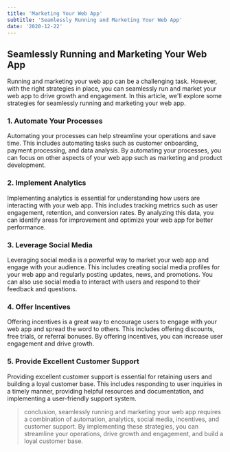 ```yaml
---
title: 'Marketing Your Web App'
subtitle: 'Seamlessly Running and Marketing Your Web App'
date: '2020-12-22'
---
```


## Seamlessly Running and Marketing Your Web App

Running and marketing your web app can be a challenging task. However, with the right strategies in place, you can seamlessly run and market your web app to drive growth and engagement. In this article, we'll explore some strategies for seamlessly running and marketing your web app.

### 1. Automate Your Processes

Automating your processes can help streamline your operations and save time. This includes automating tasks such as customer onboarding, payment processing, and data analysis. By automating your processes, you can focus on other aspects of your web app such as marketing and product development.

### 2. Implement Analytics

Implementing analytics is essential for understanding how users are interacting with your web app. This includes tracking metrics such as user engagement, retention, and conversion rates. By analyzing this data, you can identify areas for improvement and optimize your web app for better performance.

### 3. Leverage Social Media

Leveraging social media is a powerful way to market your web app and engage with your audience. This includes creating social media profiles for your web app and regularly posting updates, news, and promotions. You can also use social media to interact with users and respond to their feedback and questions.

### 4. Offer Incentives

Offering incentives is a great way to encourage users to engage with your web app and spread the word to others. This includes offering discounts, free trials, or referral bonuses. By offering incentives, you can increase user engagement and drive growth.

### 5. Provide Excellent Customer Support

Providing excellent customer support is essential for retaining users and building a loyal customer base. This includes responding to user inquiries in a timely manner, providing helpful resources and documentation, and implementing a user-friendly support system.

> conclusion, seamlessly running and marketing your web app requires a combination of automation, analytics, social media, incentives, and customer support. By implementing these strategies, you can streamline your operations, drive growth and engagement, and build a loyal customer base.
